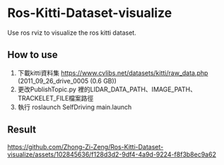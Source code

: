# Ros-Kitti-Dataset-visualize
Use ros rviz to visualize the ros kitti dataset.

## How to use
1. 下載kitti資料集 https://www.cvlibs.net/datasets/kitti/raw_data.php (2011_09_26_drive_0005 (0.6 GB))
2. 更改PublishTopic.py 裡的LIDAR_DATA_PATH、IMAGE_PATH、TRACKELET_FILE檔案路徑
3. 執行 roslaunch SelfDriving main.launch

## Result
https://github.com/Zhong-Zi-Zeng/Ros-Kitti-Dataset-visualize/assets/102845636/f128d3d2-9df4-4a9d-9224-f8f3b8ec9a62


   
